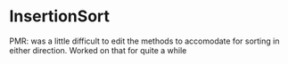 # InsertionSort

PMR: was a little difficult to edit the methods to accomodate for sorting in either direction.
Worked on that for quite a while
